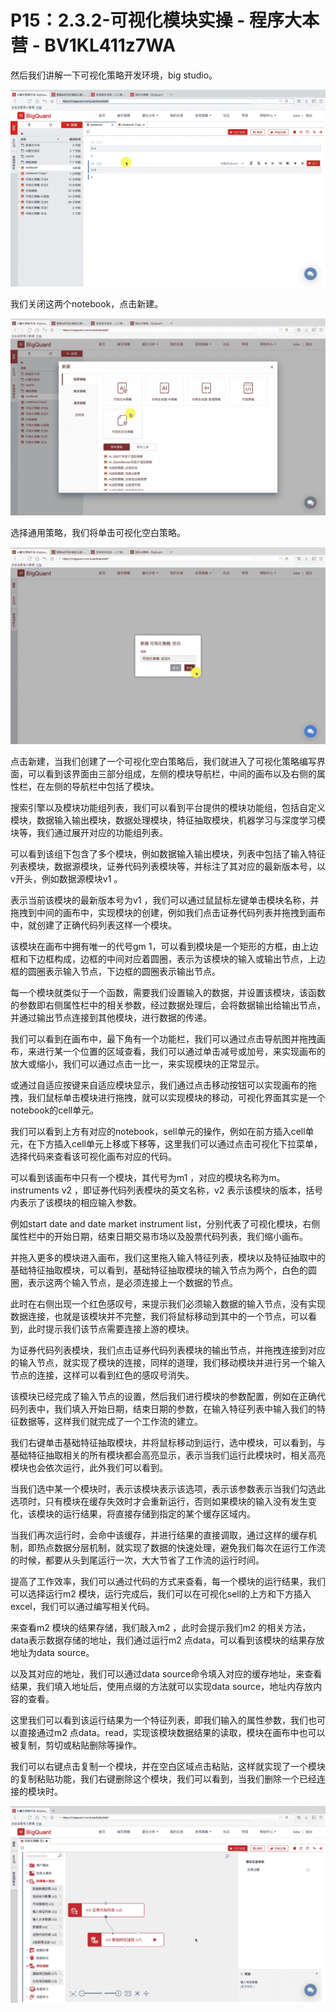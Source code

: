 # P15：2.3.2-可视化模块实操 - 程序大本营 - BV1KL411z7WA

然后我们讲解一下可视化策略开发环境，big studio。

![](img/da2705754d16dc8f730abaac210d68fc_1.png)

我们关闭这两个notebook，点击新建。

![](img/da2705754d16dc8f730abaac210d68fc_3.png)

选择通用策略，我们将单击可视化空白策略。

![](img/da2705754d16dc8f730abaac210d68fc_5.png)

点击新建，当我们创建了一个可视化空白策略后，我们就进入了可视化策略编写界面，可以看到该界面由三部分组成，左侧的模块导航栏，中间的画布以及右侧的属性栏，在左侧的导航栏中包括了模块。

搜索引擎以及模块功能组列表，我们可以看到平台提供的模块功能组，包括自定义模块，数据输入输出模块，数据处理模块，特征抽取模块，机器学习与深度学习模块等，我们通过展开对应的功能组列表。

可以看到该组下包含了多个模块，例如数据输入输出模块，列表中包括了输入特征列表模块，数据源模块，证券代码列表模块等，并标注了其对应的最新版本号，以v开头，例如数据源模块v1 。

表示当前该模块的最新版本号为v1 ，我们可以通过鼠鼠标左键单击模块名称，并拖拽到中间的画布中，实现模块的创建，例如我们点击证券代码列表并拖拽到画布中，就创建了正确代码列表这样一个模块。

该模块在画布中拥有唯一的代号gm 1，可以看到模块是一个矩形的方框，由上边框和下边框构成，边框的中间对应着圆圈，表示为该模块的输入或输出节点，上边框的圆圈表示输入节点，下边框的圆圈表示输出节点。

每一个模块就类似于一个函数，需要我们设置输入的数据，并设置该模块，该函数的参数即右侧属性栏中的相关参数，经过数据处理后，会将数据输出给输出节点，并通过输出节点连接到其他模块，进行数据的传递。

我们可以看到在画布中，最下角有一个功能栏，我们可以通过点击导航图并拖拽画布，来进行某一个位置的区域查看，我们可以通过单击减号或加号，来实现画布的放大或缩小，我们可以通过点击一比一，来实现模块的正常显示。

或通过自适应按键来自适应模块显示，我们通过点击移动按钮可以实现画布的拖拽，我们鼠标单击模块进行拖拽，就可以实现模块的移动，可视化界面其实是一个notebook的cell单元。

我们可以看到上方有对应的notebook，sell单元的操作，例如在前方插入cell单元，在下方插入cell单元上移或下移等，这里我们可以通过点击可视化下拉菜单，选择代码来查看该可视化画布对应的代码。

可以看到该画布中只有一个模块，其代号为m1 ，对应的模块名称为m。instruments v2 ，即证券代码列表模块的英文名称，v2 表示该模块的版本，括号内表示了该模块的相应输入参数。

例如start date and date market instrument list，分别代表了可视化模块，右侧属性栏中的开始日期，结束日期交易市场以及股票代码列表，我们缩小画布。

并拖入更多的模块进入画布，我们这里拖入输入特征列表，模块以及特征抽取中的基础特征抽取模块，可以看到，基础特征抽取模块的输入节点为两个，白色的圆圈，表示这两个输入节点，是必须连接上一个数据的节点。

此时在右侧出现一个红色感叹号，来提示我们必须输入数据的输入节点，没有实现数据连接，也就是该模块并不完整，我们将鼠标移动到其中的一个节点，可以看到，此时提示我们该节点需要连接上游的模块。

为证券代码列表模块，我们点击证券代码列表模块的输出节点，并拖拽连接到对应的输入节点，就实现了模块的连接，同样的道理，我们移动模块并进行另一个输入节点的连接，这样可以看到红色的感叹号消失。

该模块已经完成了输入节点的设置，然后我们进行模块的参数配置，例如在正确代码列表中，我们填入开始日期，结束日期的参数，在输入特征列表中输入我们的特征数据等，这样我们就完成了一个工作流的建立。

我们右键单击基础特征抽取模块，并将鼠标移动到运行，选中模块，可以看到，与基础特征抽取相关的所有模块都会高亮显示，表示当我们运行此模块时，相关高亮模块也会依次运行，此外我们可以看到。

当我们选中某一个模块时，表示该模块表示该选项，表示该参数表示当我们勾选此选项时，只有模块在缓存失效时才会重新运行，否则如果模块的输入没有发生变化，该模块的运行结果，将直接存储到指定的某个缓存区域内。

当我们再次运行时，会命中该缓存，并进行结果的直接调取，通过这样的缓存机制，即热点数据分层机制，就实现了数据的快速处理，避免我们每次在运行工作流的时候，都要从头到尾运行一次，大大节省了工作流的运行时间。

提高了工作效率，我们可以通过代码的方式来查看，每一个模块的运行结果，我们可以选择运行m2 模块，运行完成后，我们可以在可视化sell的上方和下方插入excel，我们可以通过编写相关代码。

来查看m2 模块的结果存储，我们敲入m2 ，此时会提示我们m2 的相关方法，data表示数据存储的地址，我们通过运行m2 点data，可以看到该模块的结果存放地址为data source。

以及其对应的地址，我们可以通过data source命令填入对应的缓存地址，来查看结果，我们填入地址后，使用点缀的方法就可以实现data source，地址内存放内容的查看。

这里我们可以看到该运行结果为一个特征列表，即我们输入的属性参数，我们也可以直接通过m2 点data。read，实现该模块数据结果的读取，模块在画布中也可以被复制，剪切或粘贴删除等操作。

我们可以右键点击复制一个模块，并在空白区域点击粘贴，这样就实现了一个模块的复制粘贴功能，我们右键删除这个模块，我们可以看到，当我们删除一个已经连接的模块时。



![](img/da2705754d16dc8f730abaac210d68fc_7.png)